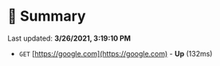 # 📖 Summary
Last updated: **3/26/2021, 3:19:10 PM**

- `GET` [https://google.com](https://google.com) - **Up** (132ms)
